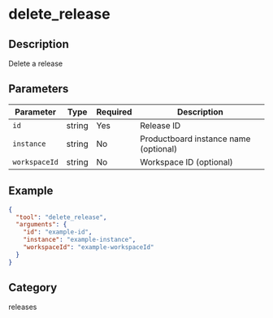 # delete_release

## Description

Delete a release

## Parameters

| Parameter     | Type   | Required | Description                           |
| ------------- | ------ | -------- | ------------------------------------- |
| `id`          | string | Yes      | Release ID                            |
| `instance`    | string | No       | Productboard instance name (optional) |
| `workspaceId` | string | No       | Workspace ID (optional)               |

## Example

```json
{
  "tool": "delete_release",
  "arguments": {
    "id": "example-id",
    "instance": "example-instance",
    "workspaceId": "example-workspaceId"
  }
}
```

## Category

releases
